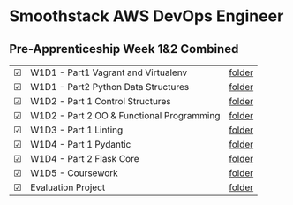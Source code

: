 # Smoothstack AWS DevOps Engineer

## Pre-Apprenticeship Week 1&2 Combined
|  |     |  |
| ------- | -------- | -------------- |
| &#9745; | W1D1 - Part1 Vagrant and Virtualenv | [folder](./W1D1/Part1) |
| &#9745; | W1D1 - Part2 Python Data Structures | [folder](./W1D1/Part2) |
| &#9745; | W1D2 - Part 1 Control Structures | [folder](./W1D2/Part1) |
| &#9745; | W1D2 - Part 2 OO & Functional Programming | [folder](./W1D2/Part2) |
| &#9745; | W1D3 - Part 1 Linting | [folder](./W1D3) |
| &#9745; | W1D4 - Part 1 Pydantic | [folder](./W1D4/Part1) |
| &#9745; | W1D4 - Part 2 Flask Core | [folder](.//W1D4/Part2) |
| &#9745; | W1D5 - Coursework | [folder](./W1D5) |
| &#9745; | Evaluation Project | [folder](./project) |

